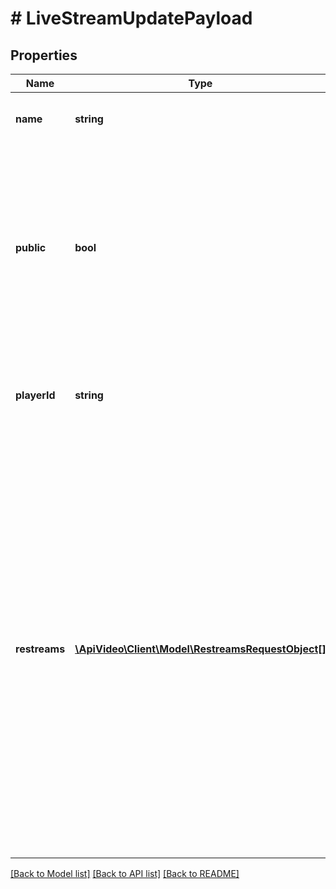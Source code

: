 # # LiveStreamUpdatePayload

## Properties

Name | Type | Description | Notes
------------ | ------------- | ------------- | -------------
**name** | **string** | The name you want to use for your live stream. | [optional]
**public** | **bool** | Whether your video can be viewed by everyone, or requires authentication to see it. A setting of false will require a unique token for each view. Learn more about the Private Video feature [here](https://docs.api.video/delivery/video-privacy-access-management). | [optional]
**playerId** | **string** | The unique ID for the player associated with a live stream that you want to update. | [optional]
**restreams** | [**\ApiVideo\Client\Model\RestreamsRequestObject[]**](RestreamsRequestObject.md) | Use this parameter to add, edit, or remove &#x60;RTMPS&#x60; or &#x60;RTMP&#x60; services where you want to restream a live stream. The list can only contain up to 5 destinations. This operation updates all restream destinations in the same request. If you do not want to modify an existing restream destination, you need to include it in your request, otherwise it is removed. | [optional]

[[Back to Model list]](../../README.md#models) [[Back to API list]](../../README.md#endpoints) [[Back to README]](../../README.md)

